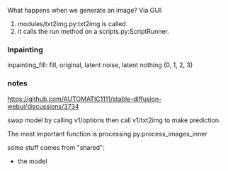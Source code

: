What happens when we generate an image?
Via GUI:

1. modules/txt2img.py:txt2img is called.
2. it calls the run method on a scripts.py:ScriptRunner.

### Inpainting

inpainting_fill: fill, original, latent noise, latent nothing (0, 1, 2, 3)

### notes

https://github.com/AUTOMATIC1111/stable-diffusion-webui/discussions/3734

swap model by calling v1/options
then call v1/txt2img to make prediction.

The most important function is processing.py:process_images_inner

some stuff comes from "shared":

- the model
